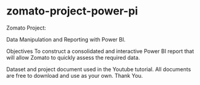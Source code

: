 # zomato-project-power-pi

Zomato Project:

Data Manipulation and Reporting with Power BI.

Objectives To construct a consolidated and interactive Power BI report that will allow Zomato to quickly assess the required data.

Dataset and project document used in the Youtube tutorial. All documents are free to download and use as your own. Thank You.

